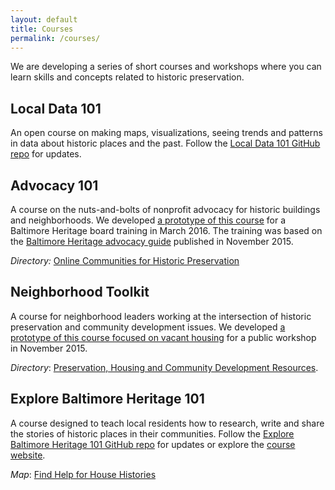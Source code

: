 ```yaml
---
layout: default
title: Courses
permalink: /courses/
---
```


We are developing a series of short courses and workshops where you can learn skills and concepts related to historic preservation.

## Local Data 101

An open course on making maps, visualizations, seeing trends and patterns in data about historic places and the past. Follow the [Local Data 101 GitHub repo](https://github.com/localpreservation/localdata101) for updates.

## Advocacy 101

A course on the nuts-and-bolts of nonprofit advocacy for historic buildings and neighborhoods. We developed [a prototype of this course](https://docs.google.com/document/d/1McW7XeO_7oqkcGDgVXcaXOR62kbRzyrb3yir_PSUMsI/edit?usp=sharing) for a Baltimore Heritage board training in March 2016. The training was based on the [Baltimore Heritage advocacy guide](https://github.com/baltimoreheritage/guides/blob/master/advocacy-guide.md) published in November 2015.

_Directory:_ [Online Communities for Historic Preservation](https://docs.google.com/spreadsheets/d/1NBImLcBi2DGlNsJJWDz1nhGh85BTgeQjczLYLscxOfs/edit?usp=sharing)

## Neighborhood Toolkit

A course for neighborhood leaders working at the intersection of historic preservation and community development issues. We developed [a prototype of this course focused on vacant housing](https://github.com/elipousson/vacant-vernacular) for a public workshop in November 2015.

_Directory_: [Preservation, Housing and Community Development Resources](https://docs.google.com/spreadsheets/d/1Fnn_kO8haBZbAKTlgnd0fUBXRaY9xcJN8Heji_OgWYs/edit?usp=sharing).

## Explore Baltimore Heritage 101

A course designed to teach local residents how to research, write and share the stories of historic places in their communities. Follow the [Explore Baltimore Heritage 101 GitHub repo](https://github.com/baltimoreheritage/explore-101) for updates or explore the [course website](http://baltimoreheritage.github.io/explore-101/).

_Map_: [Find Help for House Histories](https://elipousson.cartodb.com/viz/50fdf15c-ddda-11e5-83a0-0e5db1731f59/public_map)
